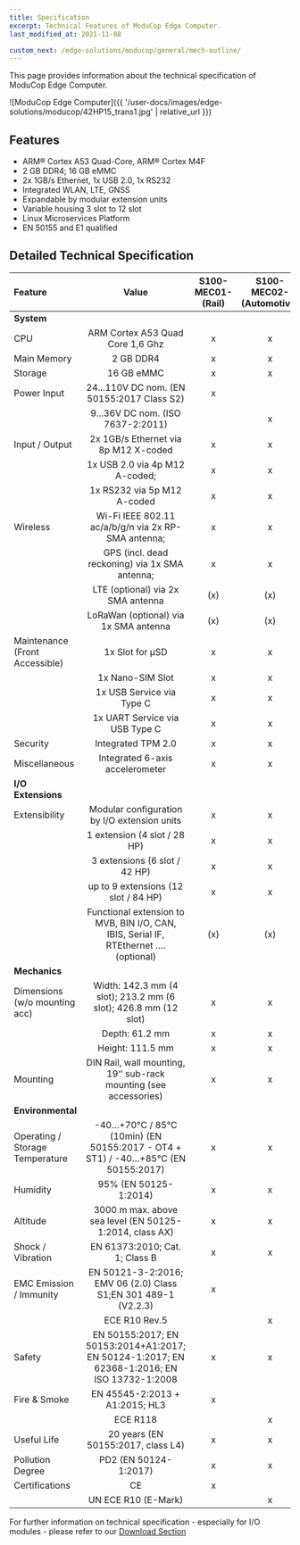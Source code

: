 ```yaml
---
title: Specification
excerpt: Technical Features of ModuCop Edge Computer.
last_modified_at: 2021-11-08

custom_next: /edge-solutions/moducop/general/mech-outline/
---
```


This page provides information about the technical specification of ModuCop Edge Computer.

![ModuCop Edge Computer]({{ '/user-docs/images/edge-solutions/moducop/42HP15_trans1.jpg' | relative_url }})


## Features
* ARM® Cortex A53 Quad-Core, ARM® Cortex M4F
* 2 GB DDR4; 16 GB eMMC
* 2x 1GB/s Ethernet, 1x USB 2.0, 1x RS232
* Integrated WLAN, LTE, GNSS
* Expandable by modular extension units
* Variable housing 3 slot to 12 slot
* Linux Microservices Platform
* EN 50155 and E1 qualified


## Detailed Technical Specification

| Feature                         |                                            Value                                            | S100-MEC01- (Rail) | S100-MEC02- (Automotive) |
| :------------------------------ | :-----------------------------------------------------------------------------------------: | :----------------: | :----------------------: |
| **System**                      |                                                                                             |                    |                          |
| CPU                             |                              ARM Cortex A53 Quad Core 1,6 Ghz                               |         x          |            x             |
| Main Memory                     |                                          2 GB DDR4                                          |         x          |            x             |
| Storage                         |                                         16 GB eMMC                                          |         x          |            x             |
| Power Input                     |                         24...110V DC nom. (EN 50155:2017 Class S2)                          |         x          |                          |
|                                 |                              9...36V DC nom. (ISO 7637-2:2011)                              |                    |            x             |
| Input / Output                  |                            2x 1GB/s Ethernet via 8p M12 X-coded                             |         x          |            x             |
|                                 |                               1x USB 2.0 via 4p M12 A-coded;                                |         x          |            x             |
|                                 |                                 1x RS232 via 5p M12 A-coded                                 |         x          |            x             |
| Wireless                        |                     Wi-Fi IEEE 802.11 ac/a/b/g/n via 2x RP-SMA antenna;                     |         x          |            x             |
|                                 |                       GPS (incl. dead reckoning) via 1x SMA antenna;                        |         x          |            x             |
|                                 |                              LTE (optional) via 2x SMA antenna                              |        (x)         |           (x)            |
|                                 |                            LoRaWan (optional) via 1x SMA antenna                            |        (x)         |           (x)            |
| Maintenance (Front Accessible)  |                                       1x Slot for μSD                                       |         x          |            x             |
|                                 |                                      1x Nano-SIM Slot                                       |         x          |            x             |
|                                 |                                  1x USB Service via Type C                                  |         x          |            x             |
|                                 |                               1x UART Service via USB Type C                                |         x          |            x             |
| Security                        |                                     Integrated TPM 2.0                                      |         x          |            x             |
| Miscellaneous                   |                               Integrated 6-axis accelerometer                               |         x          |            x             |
| **I/O Extensions**              |                                                                                             |                    |                          |
| Extensibility                   |                        Modular configuration by I/O extension units                         |         x          |            x             |
|                                 |                                1 extension (4 slot / 28 HP)                                 |         x          |            x             |
|                                 |                                3 extensions (6 slot / 42 HP)                                |         x          |            x             |
|                                 |                            up to 9 extensions (12 slot / 84 HP)                             |         x          |            x             |
|                                 |    Functional extension to MVB, BIN I/O, CAN, IBIS, Serial IF, RTEthernet …. (optional)     |        (x)         |           (x)            |
| **Mechanics**                   |                                                                                             |                    |                          |
| Dimensions (w/o mounting acc)   |               Width: 142.3 mm (4 slot); 213.2 mm (6 slot); 426.8 mm (12 slot)               |         x          |            x             |
|                                 |                                       Depth: 61.2 mm                                        |         x          |            x             |
|                                 |                                      Height: 111.5 mm                                       |         x          |            x             |
| Mounting                        |              DIN Rail, wall mounting, 19‘‘ sub-rack mounting (see accessories)              |         x          |            x             |
| **Environmental**               |                                                                                             |                    |                          |
| Operating / Storage Temperature |      -40…+70°C / 85°C (10min) (EN 50155:2017 - OT4 + ST1) / -40…+85°C (EN 50155:2017)       |         x          |            x             |
| Humidity                        |                                    95% (EN 50125-1:2014)                                    |         x          |            x             |
| Altitude                        |                   3000 m max. above sea level (EN 50125-1:2014, class AX)                   |         x          |            x             |
| Shock / Vibration               |                               EN 61373:2010; Cat. 1; Class B                                |         x          |            x             |
| EMC Emission / Immunity         |               EN 50121-3-2:2016; EMV 06 (2.0) Class S1;EN 301 489-1 (V2.2.3)                |         x          |                          |
|                                 |                                        ECE R10 Rev.5                                        |                    |            x             |
| Safety                          | EN 50155:2017; EN 50153:2014+A1:2017; EN 50124-1:2017; EN 62368-1:2016; EN ISO 13732-1:2008 |         x          |            x             |
| Fire & Smoke                    |                               EN 45545-2:2013 + A1:2015; HL3                                |         x          |                          |
|                                 |                                          ECE R118                                           |                    |            x             |
| Useful Life                     |                             20 years (EN 50155:2017, class L4)                              |         x          |            x             |
| Pollution Degree                |                                    PD2 (EN 50124-1:2017)                                    |         x          |            x             |
| Certifications                  |                                             CE                                              |         x          |                          |
|                                 |                                     UN ECE R10 (E-Mark)                                     |                    |            x             |


For further information on technical specification - especially for I/O modules - please refer to our [Download Section](https://www.ci4rail.com/news/downloads)
